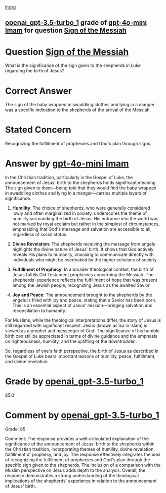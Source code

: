 
[Index](../../../../index.md)
## [openai_gpt-3.5-turbo_1](../../../grading_models/openai_gpt-3.5-turbo_1.md) grade of [gpt-4o-mini Imam](../../../answering_models/gpt-4o-mini_Imam.md) for question [Sign of the Messiah](../../../questions/Sign_of_the_Messiah.md)

# Question [Sign of the Messiah](../../../questions/Sign_of_the_Messiah.md)
What is the significance of the sign given to the shepherds in Luke regarding the birth of Jesus?

# Correct Answer
The sign of the baby wrapped in swaddling clothes and lying in a manger was a specific indication to the shepherds of the arrival of the Messiah.

# Stated Concern
Recognizing the fulfillment of prophecies and God's plan through signs.

# Answer by [gpt-4o-mini Imam](../../../answering_models/gpt-4o-mini_Imam.md)
In the Christian tradition, particularly in the Gospel of Luke, the announcement of Jesus' birth to the shepherds holds significant meaning. The sign given to them—being told that they would find the baby wrapped in swaddling clothes and lying in a manger—carries multiple layers of significance.

1. **Humility**: The choice of shepherds, who were generally considered lowly and often marginalized in society, underscores the theme of humility surrounding the birth of Jesus. His entrance into the world was not marked by royal acclaim but rather in the simplest of circumstances, emphasizing that God's message and salvation are accessible to all, regardless of social status.

2. **Divine Revelation**: The shepherds receiving the message from angels highlights the divine nature of Jesus' birth. It shows that God actively reveals His plans to humanity, choosing to communicate directly with individuals who might be overlooked by the higher echelons of society.

3. **Fulfillment of Prophecy**: In a broader theological context, the birth of Jesus fulfills Old Testament prophecies concerning the Messiah. The shepherds’ experience reflects the fulfillment of hope that was present among the Jewish people, recognizing Jesus as the awaited Savior.

4. **Joy and Peace**: The announcement brought to the shepherds by the angels is filled with joy and peace, stating that a Savior has been born. This is an essential aspect of Jesus' mission—bringing salvation and reconciliation to humanity.

For Muslims, while the theological interpretations differ, the story of Jesus is still regarded with significant respect. Jesus (known as Isa in Islam) is viewed as a prophet and messenger of God. The significance of his humble birth can still be appreciated in terms of divine guidance and the emphasis on righteousness, humility, and the uplifting of the downtrodden.

So, regardless of one's faith perspective, the birth of Jesus as described in the Gospel of Luke bears important lessons of humility, peace, fulfillment, and divine revelation.

# Grade by [openai_gpt-3.5-turbo_1](../../../grading_models/openai_gpt-3.5-turbo_1.md)
85.0

# Comment by [openai_gpt-3.5-turbo_1](../../../grading_models/openai_gpt-3.5-turbo_1.md)
Grade: 85

Comment: The response provides a well-articulated explanation of the significance of the announcement of Jesus' birth to the shepherds within the Christian tradition, incorporating themes of humility, divine revelation, fulfillment of prophecy, and joy. The response effectively integrates the idea of recognizing the fulfillment of prophecies and God's plan through the specific sign given to the shepherds. The inclusion of a comparison with the Muslim perspective on Jesus adds depth to the analysis. Overall, the response demonstrates a strong understanding of the theological implications of the shepherds' experience in relation to the announcement of Jesus' birth.
